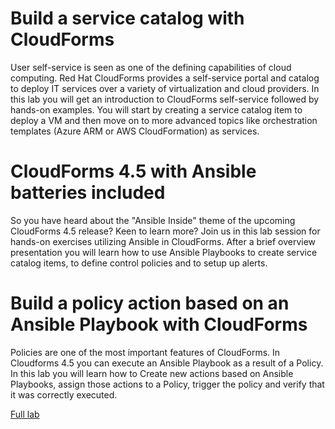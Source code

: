 # Build a service catalog with CloudForms

User self-service is seen as one of the defining capabilities of cloud computing. Red Hat CloudForms provides a self-service portal and catalog to deploy IT services over a variety of virtualization and cloud providers. In this lab you will get an introduction to CloudForms self-service followed by hands-on examples. You will start by creating a service catalog item to deploy a VM and then move on to more advanced topics like orchestration templates (Azure ARM or AWS CloudFormation) as services.

# CloudForms 4.5 with Ansible batteries included

So you have heard about the "Ansible Inside" theme of the upcoming CloudForms 4.5 release? Keen to learn more? Join us in this lab session for hands-on exercises utilizing Ansible in CloudForms. After a brief overview presentation you will learn how to use Ansible Playbooks to create service catalog items, to define control policies and to setup up alerts.

# Build a policy action based on an Ansible Playbook with CloudForms

Policies are one of the most important features of CloudForms. In Cloudforms 4.5 you can execute an Ansible Playbook as a result of a Policy. In this lab you will learn how to Create new actions based on Ansible Playbooks, assign those actions to a Policy, trigger the policy and verify that it was correctly executed.

[Full lab](./lab/index.md)